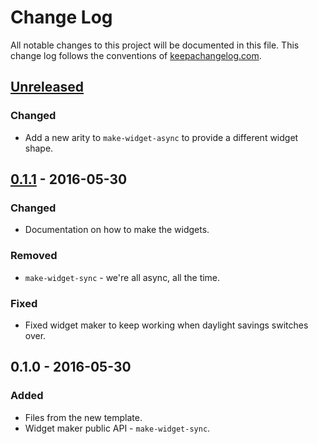# Change Log
All notable changes to this project will be documented in this file. This change log follows the conventions of [keepachangelog.com](http://keepachangelog.com/).

## [Unreleased]
### Changed
- Add a new arity to `make-widget-async` to provide a different widget shape.

## [0.1.1] - 2016-05-30
### Changed
- Documentation on how to make the widgets.

### Removed
- `make-widget-sync` - we're all async, all the time.

### Fixed
- Fixed widget maker to keep working when daylight savings switches over.

## 0.1.0 - 2016-05-30
### Added
- Files from the new template.
- Widget maker public API - `make-widget-sync`.

[Unreleased]: https://github.com/your-name/datefmt/compare/0.1.1...HEAD
[0.1.1]: https://github.com/your-name/datefmt/compare/0.1.0...0.1.1
